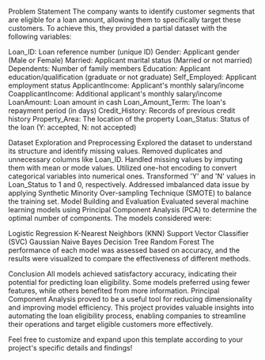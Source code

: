 Problem Statement
The company wants to identify customer segments that are eligible for a loan amount, allowing them to specifically target these customers. To achieve this, they provided a partial dataset with the following variables:

Loan_ID: Loan reference number (unique ID)
Gender: Applicant gender (Male or Female)
Married: Applicant marital status (Married or not married)
Dependents: Number of family members
Education: Applicant education/qualification (graduate or not graduate)
Self_Employed: Applicant employment status
ApplicantIncome: Applicant's monthly salary/income
CoapplicantIncome: Additional applicant's monthly salary/income
LoanAmount: Loan amount in cash
Loan_Amount_Term: The loan's repayment period (in days)
Credit_History: Records of previous credit history
Property_Area: The location of the property
Loan_Status: Status of the loan (Y: accepted, N: not accepted)

Dataset Exploration and Preprocessing
Explored the dataset to understand its structure and identify missing values.
Removed duplicates and unnecessary columns like Loan_ID.
Handled missing values by imputing them with mean or mode values.
Utilized one-hot encoding to convert categorical variables into numerical ones.
Transformed 'Y' and 'N' values in Loan_Status to 1 and 0, respectively.
Addressed imbalanced data issue by applying Synthetic Minority Over-sampling Technique (SMOTE) to balance the training set.
Model Building and Evaluation
Evaluated several machine learning models using Principal Component Analysis (PCA) to determine the optimal number of components. The models considered were:

Logistic Regression
K-Nearest Neighbors (KNN)
Support Vector Classifier (SVC)
Gaussian Naive Bayes
Decision Tree
Random Forest
The performance of each model was assessed based on accuracy, and the results were visualized to compare the effectiveness of different methods.

Conclusion
All models achieved satisfactory accuracy, indicating their potential for predicting loan eligibility.
Some models preferred using fewer features, while others benefited from more information.
Principal Component Analysis proved to be a useful tool for reducing dimensionality and improving model efficiency.
This project provides valuable insights into automating the loan eligibility process, enabling companies to streamline their operations and target eligible customers more effectively.

Feel free to customize and expand upon this template according to your project's specific details and findings!
